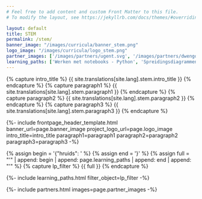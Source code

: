 ```yaml
---
# Feel free to add content and custom Front Matter to this file.
# To modify the layout, see https://jekyllrb.com/docs/themes/#overriding-theme-defaults

layout: default
title: STEM
permalink: /stem/
banner_image: "/images/curricula/banner_stem.png"
logo_image: "/images/curricula/logo_stem.png"
partner_images: ['/images/partners/ugent.svg', '/images/partners/dwengo.png']
learning_paths: ['Werken met notebooks - Python', 'Spreidingsdiagrammen - Python in wiskunde', 'Python in STEM - Digitale beelden', 'Epidemie - Python in STEM', 'IP-adres - Python in STEM', 'Klimaatverandering - Python in STEM']
---
```


{% capture intro_title %} {{ site.translations[site.lang].stem.intro_title }} {% endcapture %}
{% capture paragraph1 %} {{ site.translations[site.lang].stem.paragraph1 }} {% endcapture %}
{% capture paragraph2 %} {{ site.translations[site.lang].stem.paragraph2 }} {% endcapture %}
{% capture paragraph3 %} {{ site.translations[site.lang].stem.paragraph3 }} {% endcapture %}


{%- include frontpage_header_template.html banner_url=page.banner_image project_logo_url=page.logo_image
intro_title=intro_title
paragraph1=paragraph1
paragraph2=paragraph2
paragraph3=paragraph3
-%}

{% assign begin = '{"hruids": ' %}
{% assign end = '}' %}
{% assign full = "'" | append: begin | append: page.learning_paths | append: end | append: "'" %}
{% capture lp_filter %} {{ full }} {% endcapture %}

{%- include learning_paths.html filter_object=lp_filter -%}

{%- include partners.html images=page.partner_images -%}